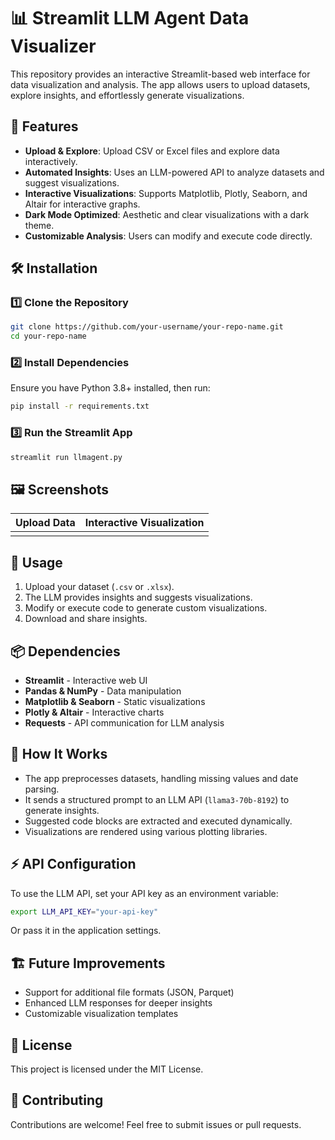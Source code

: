 # 📊 Streamlit LLM Agent Data Visualizer

This repository provides an interactive Streamlit-based web interface for data visualization and analysis. The app allows users to upload datasets, explore insights, and effortlessly generate visualizations.

## 🚀 Features

- **Upload & Explore**: Upload CSV or Excel files and explore data interactively.
- **Automated Insights**: Uses an LLM-powered API to analyze datasets and suggest visualizations.
- **Interactive Visualizations**: Supports Matplotlib, Plotly, Seaborn, and Altair for interactive graphs.
- **Dark Mode Optimized**: Aesthetic and clear visualizations with a dark theme.
- **Customizable Analysis**: Users can modify and execute code directly.

## 🛠️ Installation

### 1️⃣ Clone the Repository

```bash
git clone https://github.com/your-username/your-repo-name.git
cd your-repo-name
```

### 2️⃣ Install Dependencies

Ensure you have Python 3.8+ installed, then run:

```bash
pip install -r requirements.txt
```

### 3️⃣ Run the Streamlit App

```bash
streamlit run llmagent.py
```

## 🖼️ Screenshots

| Upload Data | Interactive Visualization |
| ----------- | ------------------------- |
|             |                           |

## 🔧 Usage

1. Upload your dataset (`.csv` or `.xlsx`).
2. The LLM provides insights and suggests visualizations.
3. Modify or execute code to generate custom visualizations.
4. Download and share insights.

## 📦 Dependencies

- **Streamlit** - Interactive web UI
- **Pandas & NumPy** - Data manipulation
- **Matplotlib & Seaborn** - Static visualizations
- **Plotly & Altair** - Interactive charts
- **Requests** - API communication for LLM analysis

## 🧠 How It Works

- The app preprocesses datasets, handling missing values and date parsing.
- It sends a structured prompt to an LLM API (`llama3-70b-8192`) to generate insights.
- Suggested code blocks are extracted and executed dynamically.
- Visualizations are rendered using various plotting libraries.

## ⚡ API Configuration

To use the LLM API, set your API key as an environment variable:

```bash
export LLM_API_KEY="your-api-key"
```

Or pass it in the application settings.

## 🏗️ Future Improvements

- Support for additional file formats (JSON, Parquet)
- Enhanced LLM responses for deeper insights
- Customizable visualization templates

## 📜 License

This project is licensed under the MIT License.

## 🤝 Contributing

Contributions are welcome! Feel free to submit issues or pull requests.

